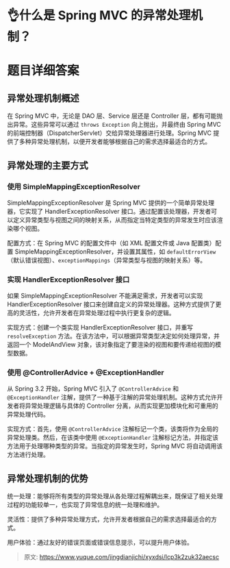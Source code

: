 # 👌什么是 Spring MVC 的异常处理机制？

# 题目详细答案
## 异常处理机制概述
在 Spring MVC 中，无论是 DAO 层、Service 层还是 Controller 层，都有可能抛出异常。这些异常可以通过 `throws Exception` 向上抛出，并最终由 Spring MVC 的前端控制器（DispatcherServlet）交给异常处理器进行处理。Spring MVC 提供了多种异常处理机制，以便开发者能够根据自己的需求选择最适合的方式。

## 异常处理的主要方式
### 使用 SimpleMappingExceptionResolver
SimpleMappingExceptionResolver 是 Spring MVC 提供的一个简单异常处理器，它实现了 HandlerExceptionResolver 接口。通过配置该处理器，开发者可以定义异常类型与视图之间的映射关系，从而指定当特定类型的异常发生时应该渲染哪个视图。



配置方式：在 Spring MVC 的配置文件中（如 XML 配置文件或 Java 配置类）配置 SimpleMappingExceptionResolver，并设置其属性，如 `defaultErrorView`（默认错误视图）、`exceptionMappings`（异常类型与视图的映射关系）等。



### 实现 HandlerExceptionResolver 接口
如果 SimpleMappingExceptionResolver 不能满足需求，开发者可以实现 HandlerExceptionResolver 接口来创建自定义的异常处理器。这种方式提供了更高的灵活性，允许开发者在异常处理过程中执行更复杂的逻辑。



实现方式：创建一个类实现 HandlerExceptionResolver 接口，并重写 `resolveException` 方法。在该方法中，可以根据异常类型决定如何处理异常，并返回一个 ModelAndView 对象，该对象指定了要渲染的视图和要传递给视图的模型数据。

### 使用 @ControllerAdvice + @ExceptionHandler
从 Spring 3.2 开始，Spring MVC 引入了 `@ControllerAdvice` 和 `@ExceptionHandler` 注解，提供了一种基于注解的异常处理机制。这种方式允许开发者将异常处理逻辑与具体的 Controller 分离，从而实现更加模块化和可重用的异常处理代码。



实现方式：首先，使用 `@ControllerAdvice` 注解标记一个类，该类将作为全局的异常处理类。然后，在该类中使用 `@ExceptionHandler` 注解标记方法，并指定该方法用于处理哪种类型的异常。当指定的异常发生时，Spring MVC 将自动调用该方法进行处理。

## 异常处理机制的优势
统一处理：能够将所有类型的异常处理从各处理过程解耦出来，既保证了相关处理过程的功能较单一，也实现了异常信息的统一处理和维护。

灵活性：提供了多种异常处理方式，允许开发者根据自己的需求选择最适合的方式。

用户体验：通过友好的错误页面或错误信息提示，可以提升用户体验。



> 原文: <https://www.yuque.com/jingdianjichi/xyxdsi/lcp3k2zuk32aecsc>
